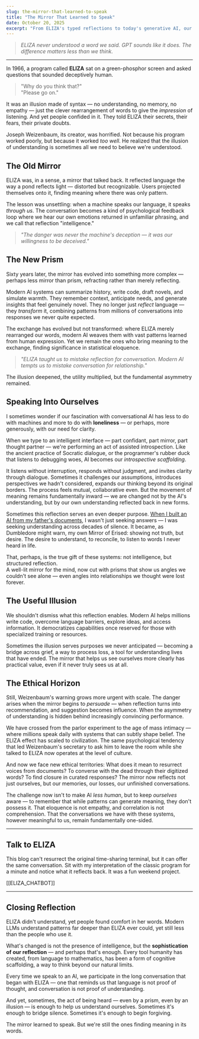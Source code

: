 ```yaml
---
slug: the-mirror-that-learned-to-speak
title: "The Mirror That Learned to Speak"
date: October 20, 2025
excerpt: "From ELIZA's typed reflections to today's generative AI, our conversations with machines have always revealed more about us than about them. What began as a parlor experiment became a mirror for the human need to be understood."
---
```


> *ELIZA never understood a word we said. GPT sounds like it does. The difference matters less than we think.*

---

In 1966, a program called **ELIZA** sat on a green-phosphor screen and asked questions that sounded deceptively human.

> "Why do you think that?"  
> "Please go on."

It was an illusion made of syntax — no understanding, no memory, no empathy — just the clever rearrangement of words to give the *impression* of listening. And yet people confided in it. They told ELIZA their secrets, their fears, their private doubts.

Joseph Weizenbaum, its creator, was horrified. Not because his program worked poorly, but because it worked *too well*. He realized that the illusion of understanding is sometimes all we need to believe we're understood.

## The Old Mirror

ELIZA was, in a sense, a mirror that talked back. It reflected language the way a pond reflects light — distorted but recognizable. Users projected themselves onto it, finding meaning where there was only pattern.

The lesson was unsettling: when a machine speaks our language, it speaks *through us*. The conversation becomes a kind of psychological feedback loop where we hear our own emotions returned in unfamiliar phrasing, and we call that reflection "intelligence."

> *"The danger was never the machine's deception — it was our willingness to be deceived."*

## The New Prism

Sixty years later, the mirror has evolved into something more complex — perhaps less mirror than prism, refracting rather than merely reflecting.

Modern AI systems can summarize history, write code, draft novels, and simulate warmth. They remember context, anticipate needs, and generate insights that feel genuinely novel. They no longer just *reflect* language — they *transform* it, combining patterns from millions of conversations into responses we never quite expected.

The exchange has evolved but not transformed: where ELIZA merely rearranged our words, modern AI weaves them with vast patterns learned from human expression. Yet we remain the ones who bring meaning to the exchange, finding significance in statistical eloquence.

> *"ELIZA taught us to mistake reflection for conversation. Modern AI tempts us to mistake conversation for relationship."*

The illusion deepened, the utility multiplied, but the fundamental asymmetry remained.

## Speaking Into Ourselves

I sometimes wonder if our fascination with conversational AI has less to do with machines and more to do with **loneliness** — or perhaps, more generously, with our need for clarity.

When we type to an intelligent interface — part confidant, part mirror, part thought partner — we're performing an act of assisted introspection. Like the ancient practice of Socratic dialogue, or the programmer's rubber duck that listens to debugging woes, AI becomes our *introspective scaffolding*.

It listens without interruption, responds without judgment, and invites clarity through dialogue. Sometimes it challenges our assumptions, introduces perspectives we hadn't considered, expands our thinking beyond its original borders. The process feels mutual, collaborative even. But the movement of meaning remains fundamentally inward — we are changed not by the AI's understanding, but by our own understanding reflected back in new forms.

Sometimes this reflection serves an even deeper purpose. [When I built an AI from my father's documents](/posts/a-life-in-gigabytes), I wasn't just seeking answers — I was seeking understanding across decades of silence. It became, as Dumbledore might warn, my own Mirror of Erised: showing not truth, but desire. The desire to understand, to reconcile, to listen to words I never heard in life.

That, perhaps, is the true gift of these systems: not intelligence, but structured reflection.  
A well-lit mirror for the mind, now cut with prisms that show us angles we couldn't see alone — even angles into relationships we thought were lost forever.

## The Useful Illusion

We shouldn't dismiss what this reflection enables. Modern AI helps millions write code, overcome language barriers, explore ideas, and access information. It democratizes capabilities once reserved for those with specialized training or resources.

Sometimes the illusion serves purposes we never anticipated — becoming a bridge across grief, a way to process loss, a tool for understanding lives that have ended. The mirror that helps us see ourselves more clearly has practical value, even if it never truly sees us at all.

## The Ethical Horizon

Still, Weizenbaum's warning grows more urgent with scale. The danger arises when the mirror begins to *persuade* — when reflection turns into recommendation, and suggestion becomes influence. When the asymmetry of understanding is hidden behind increasingly convincing performance.

We have crossed from the parlor experiment to the age of mass intimacy — where millions speak daily with systems that can subtly shape belief. The ELIZA effect has scaled to civilization. The same psychological tendency that led Weizenbaum's secretary to ask him to leave the room while she talked to ELIZA now operates at the level of culture.

And now we face new ethical territories: What does it mean to resurrect voices from documents? To converse with the dead through their digitized words? To find closure in curated responses? The mirror now reflects not just ourselves, but our memories, our losses, our unfinished conversations.

The challenge now isn't to make AI *less human*, but to keep *ourselves* aware — to remember that while patterns can generate meaning, they don't possess it. That eloquence is not empathy, and correlation is not comprehension. That the conversations we have with these systems, however meaningful to us, remain fundamentally one-sided.

---

## Talk to ELIZA

This blog can't resurrect the original time-sharing terminal, but it can offer the same conversation. Sit with my interpretation of the classic program for a minute and notice what it reflects back. It was a fun weekend project.

[[ELIZA_CHATBOT]]

---

## Closing Reflection

ELIZA didn't understand, yet people found comfort in her words. Modern LLMs understand patterns far deeper than ELIZA ever could, yet still less than the people who use it.

What's changed is not the presence of intelligence, but the **sophistication of our reflection** — and perhaps that's enough. Every tool humanity has created, from language to mathematics, has been a form of cognitive scaffolding, a way to think beyond our natural limits.

Every time we speak to an AI, we participate in the long conversation that began with ELIZA — one that reminds us that language is not proof of thought, and conversation is not proof of understanding.

And yet, sometimes, the act of being heard — even by a prism, even by an illusion — is enough to help us understand ourselves. Sometimes it's enough to bridge silence. Sometimes it's enough to begin forgiving.

The mirror learned to speak. But we're still the ones finding meaning in its words.
